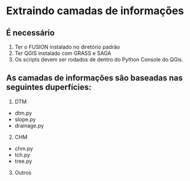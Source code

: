 # Extraindo camadas de informações

## É necessário
1. Ter o FUSION instalado no diretório padrão
2. Ter QGIS instalado com GRASS e SAGA
3. Os scripts devem ser rodados de dentro do Python Console do QGis.

## As camadas de informações são baseadas nas seguintes duperfícies:
1. DTM
  - dtm.py
  - slope.py
  - drainage.py
2. CHM
  - chm.py
  - tch.py
  - tree.py
3. Outros
